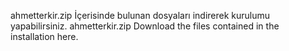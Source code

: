 ahmetterkir.zip İçerisinde bulunan dosyaları indirerek kurulumu yapabilirsiniz.
ahmetterkir.zip Download the files contained in the installation here.
